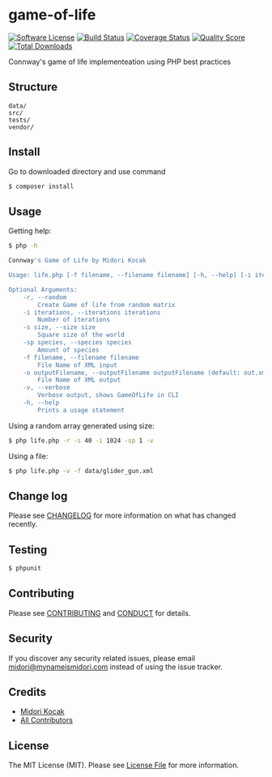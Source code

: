 # game-of-life

[![Software License][ico-license]](LICENSE.md)
[![Build Status][ico-travis]][link-travis]
[![Coverage Status][ico-scrutinizer]][link-scrutinizer]
[![Quality Score][ico-code-quality]][link-code-quality]
[![Total Downloads][ico-downloads]][link-downloads]

Connway's game of life implementeation using PHP best practices

## Structure

```     
data/
src/
tests/
vendor/
```


## Install

Go to downloaded directory and use command

``` bash
$ composer install
```

## Usage

Getting help:
``` bash
$ php -h

Connway's Game of Life by Midori Kocak

Usage: life.php [-f filename, --filename filename] [-h, --help] [-i iterations, --iterations iterations] [-o outputFilename, --outputFilename outputFilename (default: out.xml)] [-r, --random] [-s size, --size size] [-sp species, --species species] [-v, --verbose]

Optional Arguments:
	-r, --random
		Create Game of life from random matrix
	-i iterations, --iterations iterations
		Number of iterations
	-s size, --size size
		Square size of the world
	-sp species, --species species
		Amount of species
	-f filename, --filename filename
		File Name of XML input
	-o outputFilename, --outputFilename outputFilename (default: out.xml)
		File Name of XML output
	-v, --verbose
		Verbose output, shows GameOfLife in CLI
	-h, --help
		Prints a usage statement
```


Using a random array generated using size:
``` bash
$ php life.php -r -s 40 -i 1024 -sp 1 -v
```

Using a file:

``` bash
$ php life.php -v -f data/glider_gun.xml
```

## Change log

Please see [CHANGELOG](CHANGELOG.md) for more information on what has changed recently.

## Testing

``` bash
$ phpunit
```

## Contributing

Please see [CONTRIBUTING](CONTRIBUTING.md) and [CONDUCT](CONDUCT.md) for details.

## Security

If you discover any security related issues, please email midori@mynameismidori.com instead of using the issue tracker.

## Credits

- [Midori Kocak][link-author]
- [All Contributors][link-contributors]

## License

The MIT License (MIT). Please see [License File](LICENSE.md) for more information.

[ico-license]: https://img.shields.io/badge/license-MIT-brightgreen.svg?style=flat-square
[ico-travis]: https://img.shields.io/travis/midorikocak/php-test-gol/master.svg?style=flat-square
[ico-scrutinizer]: https://img.shields.io/scrutinizer/coverage/g/midorikocak/php-test-gol.svg?style=flat-square
[ico-code-quality]: https://img.shields.io/scrutinizer/g/midorikocak/game-of-life.svg?style=flat-square
[ico-downloads]: https://img.shields.io/packagist/dt/midorikocak/game-of-life.svg?style=flat-square

[link-travis]: https://travis-ci.org/midorikocak/php-test-gol
[link-scrutinizer]: https://scrutinizer-ci.com/g/midorikocak/php-test-gol/code-structure
[link-code-quality]: https://scrutinizer-ci.com/g/midorikocak/game-of-life
[link-downloads]: https://packagist.org/packages/midorikocak/game-of-life
[link-author]: https://github.com/midorikocak
[link-contributors]: ../../contributors

